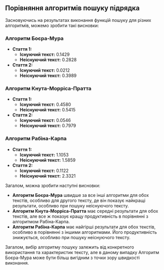 ## Порівняння алгоритмів пошуку підрядка

Засновуючись на результатах виконання функцій пошуку для різних алгоритмів, можемо зробити такі висновки:

### Алгоритм Боєра-Мура

- **Стаття 1:**
  - **Існуючий текст:** 0.1429
  - **Неіснуючий текст:** 0.2828
- **Стаття 2:**
  - **Існуючий текст:** 0.0212
  - **Неіснуючий текст:** 0.3989

### Алгоритм Кнута-Морріса-Пратта

- **Стаття 1:**
  - **Існуючий текст:** 0.4580
  - **Неіснуючий текст:** 0.5415
- **Стаття 2:**
  - **Існуючий текст:** 0.0546
  - **Неіснуючий текст:** 0.7979

### Алгоритм Рабіна-Карпа

- **Стаття 1:**
  - **Існуючий текст:** 1.1053
  - **Неіснуючий текст:** 1.5859
- **Стаття 2:**
  - **Існуючий текст:** 0.1122
  - **Неіснуючий текст:** 2.3321

Загалом, можна зробити наступні висновки:

- **Алгоритм Боєра-Мура** швидше за все інші алгоритми для обох текстів, особливо для другого тексту, де він показує найкращі результати, особливо при пошуку неіснуючого тексту.
- **Алгоритм Кнута-Морріса-Пратта** має середні результати для обох текстів, але все ж показує кращу продуктивність в порівнянні з алгоритмом Рабіна-Карпа.
- **Алгоритм Рабіна-Карпа** має найгірші результати для обох текстів, особливо в порівнянні з іншими алгоритмами. Його продуктивність знижується, особливо при пошуку неіснуючого тексту.

Загалом, вибір алгоритму пошуку залежить від конкретного використання та характеристик тексту, але в даному випадку Алгоритм Боєра-Мура може бути більш вигідним з точки зору швидкості виконання.
